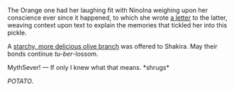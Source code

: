 <!-- title: Love Thy Neighbor -->

The Orange one had her laughing fit with NinoIna weighing upon her conscience ever since it happened, to which she wrote [a letter](https://youtu.be/OxKP4ED-xz8?t=371s) to the latter, weaving context upon text to explain the memories that tickled her into this pickle.

A [starchy, more delicious olive branch](https://youtu.be/OxKP4ED-xz8?t=471s) was offered to Shakira. May their bonds continue _tu-ber_-lossom.

Myth5ever! — If only I knew what that means. \*shrugs\*

_POTATO_.